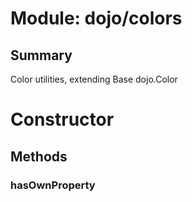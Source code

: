 # Module: dojo/colors

## Summary

Color utilities, extending Base dojo.Color
# Constructor

## Methods

### hasOwnProperty


